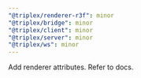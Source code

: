 ```yaml
---
"@triplex/renderer-r3f": minor
"@triplex/bridge": minor
"@triplex/client": minor
"@triplex/server": minor
"@triplex/ws": minor
---
```


Add renderer attributes. Refer to docs.
